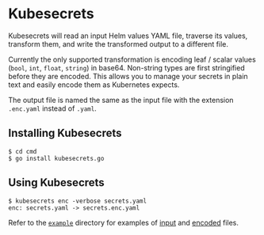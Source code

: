 # Kubesecrets

Kubesecrets will read an input Helm values YAML file, traverse its values, transform them, and write the transformed output to a different file.

Currently the only supported transformation is encoding leaf / scalar values (`bool`, `int`, `float`, `string`) in base64. Non-string types are first stringified before they are encoded. This allows you to manage your secrets in plain text and easily encode them as Kubernetes expects.

The output file is named the same as the input file with the extension `.enc.yaml` instead of `.yaml`.

## Installing Kubesecrets

```
$ cd cmd
$ go install kubesecrets.go
```

## Using Kubesecrets

```
$ kubesecrets enc -verbose secrets.yaml
enc: secrets.yaml -> secrets.enc.yaml
```

Refer to the [`example`](https://github.com/bww/kubesecrets/tree/master/example) directory for examples of [input](https://github.com/bww/kubesecrets/blob/master/example/secrets.yaml) and [encoded](https://github.com/bww/kubesecrets/blob/master/example/secrets.enc.yaml) files.
